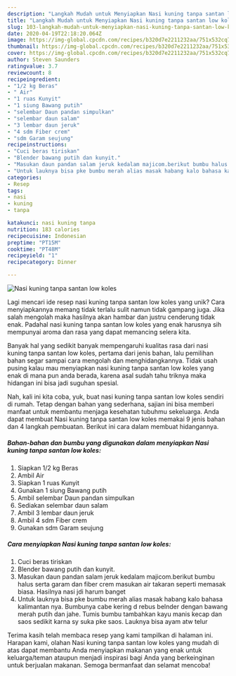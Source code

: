 ```yaml
---
description: "Langkah Mudah untuk Menyiapkan Nasi kuning tanpa santan low koles Anti Gagal"
title: "Langkah Mudah untuk Menyiapkan Nasi kuning tanpa santan low koles Anti Gagal"
slug: 103-langkah-mudah-untuk-menyiapkan-nasi-kuning-tanpa-santan-low-koles-anti-gagal
date: 2020-04-19T22:18:20.064Z
image: https://img-global.cpcdn.com/recipes/b320d7e2211232aa/751x532cq70/nasi-kuning-tanpa-santan-low-koles-foto-resep-utama.jpg
thumbnail: https://img-global.cpcdn.com/recipes/b320d7e2211232aa/751x532cq70/nasi-kuning-tanpa-santan-low-koles-foto-resep-utama.jpg
cover: https://img-global.cpcdn.com/recipes/b320d7e2211232aa/751x532cq70/nasi-kuning-tanpa-santan-low-koles-foto-resep-utama.jpg
author: Steven Saunders
ratingvalue: 3.7
reviewcount: 8
recipeingredient:
- "1/2 kg Beras"
- " Air"
- "1 ruas Kunyit"
- "1 siung Bawang putih"
- "selembar Daun pandan simpulkan"
- "selembar daun salam"
- "3 lembar daun jeruk"
- "4 sdm Fiber crem"
- "sdm Garam seujung"
recipeinstructions:
- "Cuci beras tiriskan"
- "Blender bawang putih dan kunyit."
- "Masukan daun pandan salam jeruk kedalam majicom.berikut bumbu halus serta garam dan fiber crem masukan air takaran seperti memasak biasa. Hasilnya nasi jdi harum banget"
- "Untuk lauknya bisa pke bumbu merah alias masak habang kalo bahasa kalimantan nya. Bumbunya cabe kering d rebus belnder dengan bawang merah putih dan jahe. Tumis bumbu tambahkan kayu manis kecap dan saos sedikit karna sy suka pke saos. Lauknya bisa ayam atw telur"
categories:
- Resep
tags:
- nasi
- kuning
- tanpa

katakunci: nasi kuning tanpa 
nutrition: 183 calories
recipecuisine: Indonesian
preptime: "PT15M"
cooktime: "PT48M"
recipeyield: "1"
recipecategory: Dinner

---
```



![Nasi kuning tanpa santan low koles](https://img-global.cpcdn.com/recipes/b320d7e2211232aa/751x532cq70/nasi-kuning-tanpa-santan-low-koles-foto-resep-utama.jpg)

Lagi mencari ide resep nasi kuning tanpa santan low koles yang unik? Cara menyiapkannya memang tidak terlalu sulit namun tidak gampang juga. Jika salah mengolah maka hasilnya akan hambar dan justru cenderung tidak enak. Padahal nasi kuning tanpa santan low koles yang enak harusnya sih mempunyai aroma dan rasa yang dapat memancing selera kita.



Banyak hal yang sedikit banyak mempengaruhi kualitas rasa dari nasi kuning tanpa santan low koles, pertama dari jenis bahan, lalu pemilihan bahan segar sampai cara mengolah dan menghidangkannya. Tidak usah pusing kalau mau menyiapkan nasi kuning tanpa santan low koles yang enak di mana pun anda berada, karena asal sudah tahu triknya maka hidangan ini bisa jadi suguhan spesial.


Nah, kali ini kita coba, yuk, buat nasi kuning tanpa santan low koles sendiri di rumah. Tetap dengan bahan yang sederhana, sajian ini bisa memberi manfaat untuk membantu menjaga kesehatan tubuhmu sekeluarga. Anda dapat membuat Nasi kuning tanpa santan low koles memakai 9 jenis bahan dan 4 langkah pembuatan. Berikut ini cara dalam membuat hidangannya.

<!--inarticleads1-->

##### Bahan-bahan dan bumbu yang digunakan dalam menyiapkan Nasi kuning tanpa santan low koles:

1. Siapkan 1/2 kg Beras
1. Ambil  Air
1. Siapkan 1 ruas Kunyit
1. Gunakan 1 siung Bawang putih
1. Ambil selembar Daun pandan simpulkan
1. Sediakan selembar daun salam
1. Ambil 3 lembar daun jeruk
1. Ambil 4 sdm Fiber crem
1. Gunakan sdm Garam seujung




<!--inarticleads2-->

##### Cara menyiapkan Nasi kuning tanpa santan low koles:

1. Cuci beras tiriskan
1. Blender bawang putih dan kunyit.
1. Masukan daun pandan salam jeruk kedalam majicom.berikut bumbu halus serta garam dan fiber crem masukan air takaran seperti memasak biasa. Hasilnya nasi jdi harum banget
1. Untuk lauknya bisa pke bumbu merah alias masak habang kalo bahasa kalimantan nya. Bumbunya cabe kering d rebus belnder dengan bawang merah putih dan jahe. Tumis bumbu tambahkan kayu manis kecap dan saos sedikit karna sy suka pke saos. Lauknya bisa ayam atw telur




Terima kasih telah membaca resep yang kami tampilkan di halaman ini. Harapan kami, olahan Nasi kuning tanpa santan low koles yang mudah di atas dapat membantu Anda menyiapkan makanan yang enak untuk keluarga/teman ataupun menjadi inspirasi bagi Anda yang berkeinginan untuk berjualan makanan. Semoga bermanfaat dan selamat mencoba!
